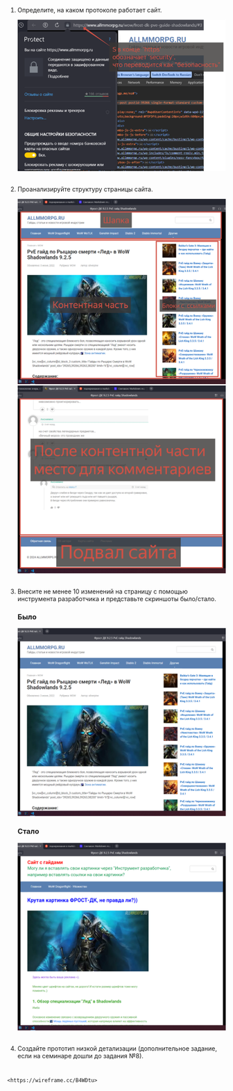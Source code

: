 
1. Определите, на каком протоколе работает сайт.

    ![image](2024-01-22_18-53-38.png)
##

2. Проанализируйте структуру страницы сайта.

    ![image](2024-01-22_20-14-28.png)
    ![image](2024-01-22_20-23-22.png)

##
3. Внесите не менее 10 изменений на страницу с помощью инструмента разработчика и представьте скриншоты было/стало.  

    ### Было  

    ![image](2024-01-22_19-16-42.png)

    ### Стало

    ![image](2024-01-22_20-09-40.png)

##
4. Создайте прототип низкой детализации (дополнительное задание, если на семинаре дошли до задания №8).

###
                                                                <https://wireframe.cc/B4WDtu>


